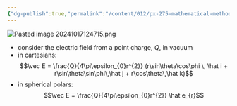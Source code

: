 ```yaml
---
{"dg-publish":true,"permalink":"/content/012/px-275-mathematical-methods/b-coordinate-systems-and-integration/b1-coordinate-systems/px-275-b1g-spherical-polar-representation/","created":"2024-11-25T10:50:32.000+00:00","updated":"2024-11-26T10:04:39.036+00:00"}
---
```


![Pasted image 20241017124715.png](/img/user/pics/Pasted%20image%2020241017124715.png)
- consider the electric field from a point charge, ${} Q$, in vacuum
- in cartesians: 
$$\vec E = \frac{Q}{4\pi\epsilon_{0}r^{2}} (r\sin\theta\cos\phi \, \hat i + r\sin\theta\sin\phi\,\hat j + r\cos\theta\,\hat k)$$
- in spherical polars: 
$$\vec E = \frac{Q}{4\pi\epsilon_{0}r^{2}} \hat e_{r}$$
